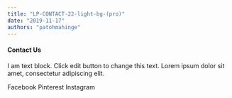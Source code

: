 ```yaml
---
title: "LP-CONTACT-22-light-bg-(pro)"
date: "2019-11-17"
authors: "patohmahinge"
---
```


#### Contact Us

I am text block. Click edit button to change this text. Lorem ipsum dolor sit amet, consectetur adipiscing elit.

Facebook Pinterest Instagram
